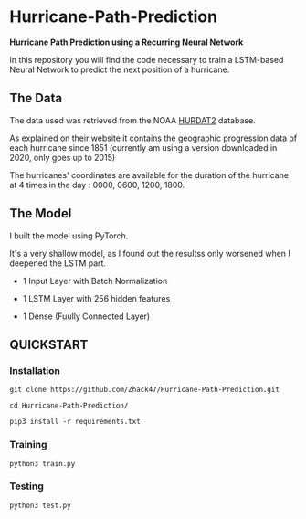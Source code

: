 # Hurricane-Path-Prediction

__Hurricane Path Prediction using a Recurring Neural Network__

In this repository you will find the code necessary to train a LSTM-based Neural Network to predict the next position of a hurricane.

## The Data

The data used was retrieved from the NOAA [HURDAT2](https://www.nhc.noaa.gov/data/#hurdat) database.

As explained on their website it contains the geographic progression data of each hurricane since 1851 (currently am using a version downloaded in 2020, only goes up to 2015)

The hurricanes' coordinates are available for the duration of the hurricane at 4  times in the day : 0000, 0600, 1200, 1800.

## The Model

I built the model using PyTorch.

It's a very shallow model, as I found out the resultss only worsened when I deepened the LSTM part.

- 1 Input Layer with Batch Normalization

- 1 LSTM Layer with 256 hidden features

- 1 Dense (Fuully Connected Layer)


## QUICKSTART

### Installation

```git clone https://github.com/Zhack47/Hurricane-Path-Prediction.git```

```cd Hurricane-Path-Prediction/```

```pip3 install -r requirements.txt```

### Training

```python3 train.py```

### Testing
```python3 test.py```
